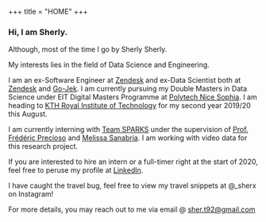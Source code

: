 +++
title = "HOME"
+++

### Hi, I am Sherly.
Although, most of the time I go by Sherly Sherly.

My interests lies in the field of Data Science and Engineering.

I am an ex-Software Engineer at [Zendesk](https://www.zendesk.com/) and ex-Data Scientist both at [Zendesk](https://www.zendesk.com/) and [Go-Jek](https://go-jek.com/). I am currently pursuing my Double Masters in Data Science under EIT Digital Masters Programme at [Polytech Nice Sophia](http://mastercs.unice.fr/). I am heading to [KTH Royal Institute of Technology](https://www.kth.se/en) for my second year 2019\/20 this August.

I am currently interning with [Team SPARKS](http://sparks.i3s.unice.fr/) under the supervision of [Prof. Frédéric Precioso](http://www.i3s.unice.fr/~precioso) and [Melissa Sanabria](http://www.i3s.unice.fr/~sanabria/). I am working with video data for this research project.

If you are interested to hire an intern or a full-timer right at the start of 2020, feel free to peruse my profile at [LinkedIn](www.linkedin.com/in/sherlysherly).

I have caught the travel bug, feel free to view my travel snippets at @_sherx on Instagram!


For more details, you may reach out to me via email @ sher.t92@gmail.com
